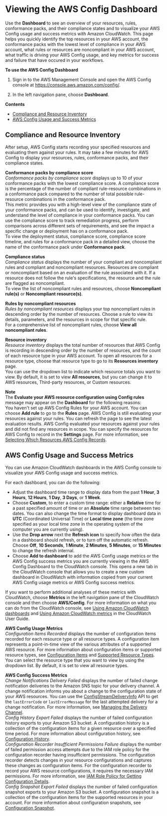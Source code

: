 # Viewing the AWS Config Dashboard<a name="viewing-the-aws-config-dashboard"></a>

Use the **Dashboard** to see an overview of your resources, rules, conformance packs, and their compliance states and to visualize your AWS Config usage and success metrics with Amazon CloudWatch\. This page helps you quickly identify the top resources in your AWS account, the conformance packs with the lowest level of compliance in your AWS account, what rules or resources are noncompliant in your AWS account, what traffic is driving your AWS Config usage, and key metrics for success and failure that have occured in your workflows\.

**To use the AWS Config Dashboard**

1. Sign in to the AWS Management Console and open the AWS Config console at [https://console\.aws\.amazon\.com/config/](https://console.aws.amazon.com/config/)\.

1. In the left navigation pane, choose **Dashboard**\.

**Contents**
+ [Compliance and Resource Inventory](#aws-config-dashboard-compliance)
+ [AWS Config Usage and Success Metrics](#aws-config-dashboard-metrics)

## Compliance and Resource Inventory<a name="aws-config-dashboard-compliance"></a>

After setup, AWS Config starts recording your specified resources and evaluating them against your rules\. It may take a few minutes for AWS Config to display your resources, rules, conformance packs, and their compliance states\.

**Conformance packs by compliance score**  
*Conformance packs by compliance score* displays up to 10 of your conformance packs with the lowest compliance score\. A compliance score is the percentage of the number of compliant rule\-resource combinations in a conformance pack compared to the number of total possible rule\-resource combinations in the conformance pack\.  
This metric provides you with a high\-level view of the compliance state of your conformance packs, and can be used to identify, investigate, and understand the level of compliance in your conformance packs\. You can use the compliance score to track remediation progress, perform comparisons across different sets of requirements, and see the impact a specific change or deployment has on a conformance pack\.  
To view the deployment status, compliance score, compliance score timeline, and rules for a conformance pack in a detailed view, choose the name of the conformance pack under **Conformance pack**\.

**Compliance status**  
*Compliance status* displays the number of your compliant and noncompliant rules and compliant and noncompliant resources\. Resources are compliant or noncompliant based on an evaluation of the rule associated with it\. If a resource does not follow the rule's specifications, the resource and the rule are flagged as noncompliant\.  
To view the list of noncompliant rules and resources, choose **Noncompliant rule\(s\)** or **Noncompliant resource\(s\)**\.

**Rules by noncompliant resources**  
*Rules by noncompliant resources* displays your top noncompliant rules in descending order by the number of resources\. Choose a rule to view its details, parameters, and the resources in scope for that specific rule\.  
For a comprehensive list of noncompliant rules, choose **View all noncompliant rules**\.

**Resource inventory**  
*Resource inventory* displays the total number of resources that AWS Config is recording in descending order by the number of resources, and the count of each resource type in your AWS account\. To open all resources for a resource type, choose that resource type to go to its **Resources inventory** page\.  
You can use the dropdown list to indicate which resource totals you want to view\. By default, it is set to view **All resources**, but you can change it to AWS resources, Third\-party resources, or Custom resources\. 

**Note**  
The **Evaluate your AWS resource configuration using Config rules** message may appear on the **Dashboard** for the following reasons:  
You haven't set up AWS Config Rules for your AWS account\. You can choose **Add rule** to go to the **Rules** page\.
AWS Config is still evaluating your resources against your rules\. You can refresh the page to see the latest evaluation results\.
 AWS Config evaluated your resources against your rules and did not find any resources in scope\. You can specify the resources for AWS Config to record in the **Settings** page\. For more information, see [Selecting Which Resources AWS Config Records](select-resources.md)\.

## AWS Config Usage and Success Metrics<a name="aws-config-dashboard-metrics"></a>

You can use Amazon CloudWatch dashboards in the AWS Config console to visualize your AWS Config usage and success metrics\.

For each dashboard, you can do the following:
+ Adjust the dashboard time range to display data from the past **1 Hour**, **3 Hours**, **12 Hours**, **1 Day**, **3 Days**, or **1 Week**\.
+ Choose **Custom**, to enter a custom time range: either a **Relative** time for a past specified amount of time or an **Absolute** time range between two dates\. You can also change the time format to display dashboard data in **UTC** \(Coordinated Universal Time\) or **Local time zone** \(the time zone specified as your local time zone in the operating system of the computer you are currently using\)\.
+ Use the **Drop arrow** next the **Refresh icon** to specify how often the data in a dashboard should refresh, or to turn off the automatic refresh\. Choose **Off**, **10 Seconds**, **1 Minute**, **2 Minutes**, **5 Minutes**, or **15 Minutes** to change the refresh internal\.
+ Choose **Add to dashboard** to add the AWS Config usage metrics or the AWS Config success metrics you are currently viewing in the AWS Config Dashboard to the CloudWatch console\. This opens a new tab in the CloudWatch console that allows you to create a new custom dashboard in CloudWatch with information copied from your current AWS Config usage metrics or AWS Config success metrics\.

If you want to perform additional analyses of these metrics with CloudWatch, choose **Metrics** in the left navigation pane of the CloudWatch console and then choose **AWS/Config**\. For more information on what you can do from the CloudWatch console, see [Using Amazon CloudWatch dashboards](https://docs.aws.amazon.com/AmazonCloudWatch/latest/monitoring/CloudWatch_Dashboards.html) and [Using Amazon CloudWatch metrics](https://docs.aws.amazon.com/AmazonCloudWatch/latest/monitoring/working_with_metrics.html) in the CloudWatch User Guide\.

**AWS Config Usage Metrics**  
*Configuration Items Recorded* displays the number of configuration items recorded for each resource type or all resource types\. A configuration item represents a point\-in\-time view of the various attributes of a supported AWS resource\. For more information about configuration items or supported resource types, see [Configuration Items](https://docs.aws.amazon.com/config/latest/developerguide/config-concepts.html#config-items.html) and [Supported Resource Types](https://docs.aws.amazon.com/config/latest/developerguide/resource-config-reference.html.html)\.   
You can select the resource type that you want to view by using the dropdown list\. By default, it is set to view all resource types\.

**AWS Config Success Metrics**  
*Change Notifications Delivery Failed* displays the number of failed change notification deliveries to the Amazon SNS topic for your delivery channel\. A change notification informs you about a change to the configuration state of your AWS resources\. You can use the [ConfigStreamDeliveryInfo](https://docs.aws.amazon.com/config/latest/APIReference/API_ConfigStreamDeliveryInfo.html) API to get the `lastErrorCode` or `lastErrorMessage` for the last attempted delivery for a change notification\. For more information, see [Managing the Delivery Channel](https://docs.aws.amazon.com/config/latest/developerguide/manage-delivery-channel.html)\.  
*Config History Export Failed* displays the number of failed configuration history exports to your Amazon S3 bucket\. A configuration history is a collection of the configuration items for a given resource over a specified time period\. For more information about configuration history, see [Configuration History](https://docs.aws.amazon.com/config/latest/developerguide/config-concepts.html#config-history)\.  
*Configuration Recorder Insufficient Permissions Failure* displays the number of failed permission access attempts due to the IAM role policy for the configuration recorder having insufficient permissions\. The configuration recorder detects changes in your resource configurations and captures these changes as configuration items\. For the configuration recorder to record your AWS resource configurations, it requires the necessary IAM permissions\. For more information, see [ IAM Role Policy for Getting Configuration Details](https://docs.aws.amazon.com/config/latest/developerguide/iamrole-permissions.html#iam-role-policies-describe-apis)\.  
*Config Snapshot Export Failed* displays the number of failed configuration snapshot exports to your Amazon S3 bucket\. A configuration snapshot is a collection of the configuration items for the supported resources in your account\. For more information about configuration snapshots, see [Configuration Snapshot](https://docs.aws.amazon.com/config/latest/developerguide/config-concepts.html#config-snapshot)\.